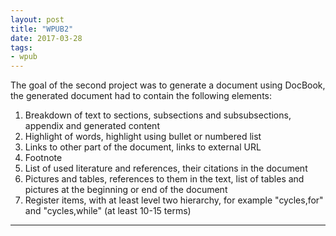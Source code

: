 ```yaml
---
layout: post
title: "WPUB2"
date: 2017-03-28
tags:
- wpub
---
```

The goal of the second project was to generate a document using DocBook, the generated document had to contain the following elements:
  1. Breakdown of text to sections, subsections and subsubsections, appendix and generated content
  2. Highlight of words, highlight using bullet or numbered list
  3. Links to other part of the document, links to external URL
  4. Footnote
  5. List of used literature and references, their citations in the document
  6. Pictures and tables, references to them in the text, list of tables and pictures at the beginning or end of the document
  7. Register items, with at least level two hierarchy, for example "cycles,for" and "cycles,while" (at least 10-15 terms)
---



